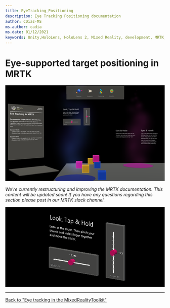 ```yaml
---
title: EyeTracking_Positioning
description: Eye Tracking Positioning documentation
author: CDiaz-MS
ms.author: cadia
ms.date: 01/12/2021
keywords: Unity,HoloLens, HoloLens 2, Mixed Reality, development, MRTK, EyeTracking,
---
```


# Eye-supported target positioning in MRTK

![MRTK](../images/eye-tracking/mrtk_et_positioning.png)

<!-- TODO: Add content -->
_We're currently restructuring and improving the MRTK documentation.
This content will be updated soon!
If you have any questions regarding this section please post in our MRTK slack channel._

![MRTK Eye Positioning Slider](../images/eye-tracking/mrtk_et_positioning_slider.png)

---
[Back to "Eye tracking in the MixedRealityToolkit"](eye-tracking-main.md)
